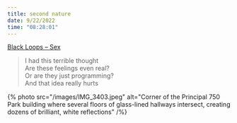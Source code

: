```yaml
---
title: second nature
date: 9/22/2022
time: "08:28:01"
---
```


[Black Loops – Sex](https://youtu.be/o7SWnSdWKSM)

> I had this terrible thought  
> Are these feelings even real?  
> Or are they just programming?  
> And that idea really hurts

{% photo src="/images/IMG_3403.jpeg" alt="Corner of the Principal 750 Park building where several floors of glass-lined hallways intersect, creating dozens of brilliant, white reflections" /%}
